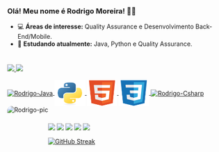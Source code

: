 ### Olá! Meu nome é Rodrigo Moreira! 🙋‍♂️

- 💻 **Áreas de interesse:** Quality Assurance e Desenvolvimento Back-End/Mobile.  
- 📙 **Estudando atualmente:** Java, Python e Quality Assurance.

#
<div align="left">
  <a href="https://github.com/rafaballerini">
  <img height="50%" src="https://github-readme-stats.vercel.app/api?username=rodrigoroymoreira&show_icons=true&theme=dark&include_all_commits=true&count_private=true"/>
  <img height="50%" src="https://github-readme-stats.vercel.app/api/top-langs/?username=rodrigoroymoreira&layout=compact&langs_count=7&theme=dark"/>
</div>

<div style="display: inline_block"><br>
  <img align="center" alt="Rodrigo-Java" height="60" width="70" src="https://cdn.jsdelivr.net/gh/devicons/devicon/icons/java/java-original.svg">
  <img align="center" alt="Rodrigo-Python" height="60" width="70" src="https://raw.githubusercontent.com/devicons/devicon/master/icons/python/python-original.svg">
  <img align="center" alt="Rodrigo-HTML" height="60" width="70" src="https://raw.githubusercontent.com/devicons/devicon/master/icons/html5/html5-original.svg">
  <img align="center" alt="Rodrigo-CSS" height="60" width="70" src="https://raw.githubusercontent.com/devicons/devicon/master/icons/css3/css3-original.svg">
  <img align="center" alt="Rodrigo-Csharp" height="60" width="70" src="https://cdn.jsdelivr.net/gh/devicons/devicon/icons/android/android-plain.svg"> 
  <img align="left" alt="Rodrigo-pic" height="250" style="border-radius:10px;" src=https://i.ibb.co/8XRLtCX/rtv.png">
</div>
                                                                                                                    
#
<p>
<div> 
  <a href="https://www.youtube.com/channel/UCZ_Rba7BIRuje1xP9OoKxSQ" target="_blank"><img src="https://img.shields.io/badge/YouTube-FF0000?style=for-the-badge&logo=youtube&logoColor=white" target="_blank"></a>
  <a href="https://instagram.com/royzao" target="_blank"><img src="https://img.shields.io/badge/-Instagram-%23E4405F?style=for-the-badge&logo=instagram&logoColor=white" target="_blank"></a>
 	<a href="https://www.twitch.tv/royzaotv" target="_blank"><img src="https://img.shields.io/badge/Twitch-9146FF?style=for-the-badge&logo=twitch&logoColor=white" target="_blank"></a>
  <a href = "mailto:rodrigocurziomoreira@gmail.com"><img src="https://img.shields.io/badge/-Gmail-%23333?style=for-the-badge&logo=gmail&logoColor=white" target="_blank"></a>
  <a href="https://www.linkedin.com/in/cmrodrigo/" target="_blank"><img src="https://img.shields.io/badge/-LinkedIn-%230077B5?style=for-the-badge&logo=linkedin&logoColor=white" target="_blank"></a> 
  
[![GitHub Streak](https://github-readme-streak-stats.herokuapp.com?user=rodrigoroymoreira&theme=dark&hide_border=true&date_format=M%20j%5B%2C%20Y%5D)](https://git.io/streak-stats)
</div>
